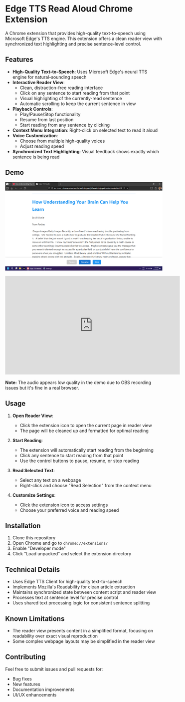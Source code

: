 # Edge TTS Read Aloud Chrome Extension

A Chrome extension that provides high-quality text-to-speech using Microsoft Edge's TTS engine. This extension offers a clean reader view with synchronized text highlighting and precise sentence-level control.

## Features

- **High-Quality Text-to-Speech**: Uses Microsoft Edge's neural TTS engine for natural-sounding speech
- **Interactive Reader View**:
  - Clean, distraction-free reading interface
  - Click on any sentence to start reading from that point
  - Visual highlighting of the currently-read sentence
  - Automatic scrolling to keep the current sentence in view
- **Playback Controls**:
  - Play/Pause/Stop functionality
  - Resume from last position
  - Start reading from any sentence by clicking
- **Context Menu Integration**: Right-click on selected text to read it aloud
- **Voice Customization**:
  - Choose from multiple high-quality voices
  - Adjust reading speed
- **Synchronized Text Highlighting**: Visual feedback shows exactly which sentence is being read

## Demo

![Edge TTS Reader Screenshot](demo/Edge-TTS-Reader.png)

<iframe width="560" height="315" src="https://www.youtube.com/embed/j8t5IHTXRNs?si=HW-ltK7AziqpmQ_W" title="YouTube video player" frameborder="0" allow="accelerometer; autoplay; clipboard-write; encrypted-media; gyroscope; picture-in-picture; web-share" referrerpolicy="strict-origin-when-cross-origin" allowfullscreen></iframe>

**Note:** The audio appears low quality in the demo due to OBS recording issues but it's fine in a real browser.

## Usage

1. **Open Reader View**:
   - Click the extension icon to open the current page in reader view
   - The page will be cleaned up and formatted for optimal reading

2. **Start Reading**:
   - The extension will automatically start reading from the beginning
   - Click any sentence to start reading from that point
   - Use the control buttons to pause, resume, or stop reading

3. **Read Selected Text**:
   - Select any text on a webpage
   - Right-click and choose "Read Selection" from the context menu

4. **Customize Settings**:
   - Click the extension icon to access settings
   - Choose your preferred voice and reading speed

## Installation

1. Clone this repository
2. Open Chrome and go to `chrome://extensions/`
3. Enable "Developer mode"
4. Click "Load unpacked" and select the extension directory

## Technical Details

- Uses Edge TTS Client for high-quality text-to-speech
- Implements Mozilla's Readability for clean article extraction
- Maintains synchronized state between content script and reader view
- Processes text at sentence level for precise control
- Uses shared text processing logic for consistent sentence splitting

## Known Limitations

- The reader view presents content in a simplified format, focusing on readability over exact visual reproduction
- Some complex webpage layouts may be simplified in the reader view

## Contributing

Feel free to submit issues and pull requests for:
- Bug fixes
- New features
- Documentation improvements
- UI/UX enhancements
